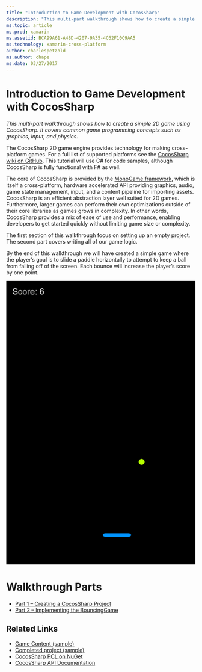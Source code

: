 ```yaml
---
title: "Introduction to Game Development with CocosSharp"
description: "This multi-part walkthrough shows how to create a simple 2D game using CocosSharp. It covers common game programming concepts such as graphics, input, and physics."
ms.topic: article
ms.prod: xamarin
ms.assetid: BCA99A61-A48D-4207-9A35-4C62F10C9AA5
ms.technology: xamarin-cross-platform
author: charlespetzold
ms.author: chape
ms.date: 03/27/2017
---
```


# Introduction to Game Development with CocosSharp

_This multi-part walkthrough shows how to create a simple 2D game using CocosSharp. It covers common game programming concepts such as graphics, input, and physics._

The CocosSharp 2D game engine provides technology for making cross-platform games. For a full list of supported platforms see the [CocosSharp wiki on GitHub](https://github.com/mono/CocosSharp/wiki). This tutorial will use C# for code samples, although CocosSharp is fully functional with F# as well.

The core of CocosSharp is provided by the [MonoGame framework](http://www.monogame.net/), which is itself a cross-platform, hardware accelerated API providing graphics, audio, game state management, input, and a content pipeline for importing assets. CocosSharp is an efficient abstraction layer well suited for 2D games. Furthermore, larger games can perform their own optimizations outside of their core libraries as games grows in complexity. In other words, CocosSharp provides a mix of ease of use and performance, enabling developers to get started quickly without limiting game size or complexity.

The first section of this walkthrough focus on setting up an empty project.  The second part covers writing all of our game logic. 

By the end of this walkthrough we will have created a simple game where the player’s goal is to slide a paddle horizontally to attempt to keep a ball from falling off of the screen. Each bounce will increase the player’s score by one point.

![](images/image1.png "Each bounce will increase the player’s score by one point")

# Walkthrough Parts

* [Part 1 – Creating a CocosSharp Project](~/graphics-games/cocossharp/first-game/part1.md)
* [Part 2 – Implementing the BouncingGame](~/graphics-games/cocossharp/first-game/part2.md)

## Related Links

- [Game Content (sample)](https://github.com/xamarin/mobile-samples/blob/master/BouncingGame/Resources/Content.zip?raw=true)
- [Completed project (sample)](https://developer.xamarin.com/samples/mobile/BouncingGame/)
- [CocosSharp PCL on NuGet](http://www.nuget.org/packages/CocosSharp.PCL.Shared/)
- [CocosSharp API Documentation](http://developer.xamarin.comhttps://developer.xamarin.com/api/namespace/CocosSharp/)
